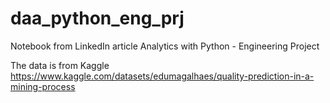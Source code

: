 # daa_python_eng_prj

Notebook from LinkedIn article Analytics with Python - Engineering Project

The data is from Kaggle https://www.kaggle.com/datasets/edumagalhaes/quality-prediction-in-a-mining-process
